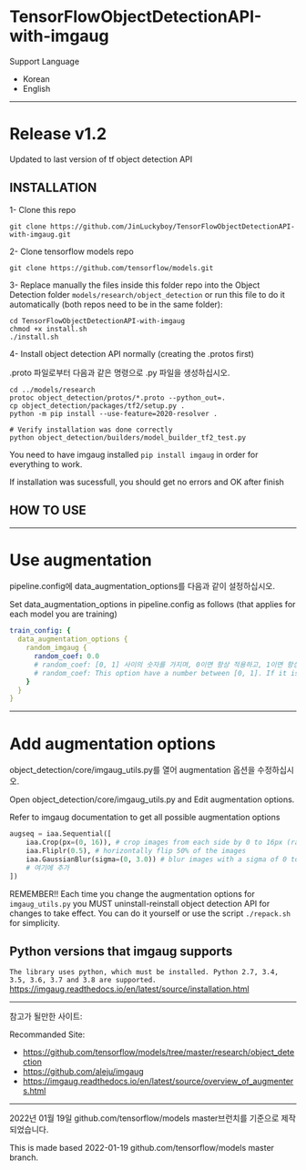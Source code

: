 # TensorFlowObjectDetectionAPI-with-imgaug

Support Language
- Korean
- English

---
Release v1.2
===
Updated to last version of tf object detection API

## INSTALLATION

1- Clone this repo

`git clone https://github.com/JinLuckyboy/TensorFlowObjectDetectionAPI-with-imgaug.git`

2- Clone tensorflow models repo

`git clone https://github.com/tensorflow/models.git`

3- Replace manually the files inside this folder repo into the Object Detection folder `models/research/object_detection` or run this file to do it automatically (both repos need to be in the same folder):

```
cd TensorFlowObjectDetectionAPI-with-imgaug
chmod +x install.sh
./install.sh
```

4- Install object detection API normally (creating the .protos first)

.proto 파일로부터 다음과 같은 명령으로 .py 파일을 생성하십시오.

```
cd ../models/research
protoc object_detection/protos/*.proto --python_out=.
cp object_detection/packages/tf2/setup.py .
python -m pip install --use-feature=2020-resolver .

# Verify installation was done correctly
python object_detection/builders/model_builder_tf2_test.py
```

You need to have imgaug installed `pip install imgaug` in order for everything to work.

If installation was sucessfull, you should get no errors and OK after finish



## HOW TO USE

---
Use augmentation
===
pipeline.config에 data_augmentation_options를 다음과 같이 설정하십시오.

Set data_augmentation_options in pipeline.config as follows (that applies for each model you are training)

```yaml
train_config: {
  data_augmentation_options {
    random_imgaug {
      random_coef: 0.0
      # random_coef: [0, 1] 사이의 숫자를 가지며, 0이면 항상 적용하고, 1이면 항상 원본 이미지를 사용합니다. 이 옵션은 선택이므로 지워도 되며, 기본값은 0.0입니다.
      # random_coef: This option have a number between [0, 1]. If it is 0, augmented image is always used. If it is 1, original image is always used. It can be deleted. default: 0.0
    }
  }
}
```

---
Add augmentation options
===
object_detection/core/imgaug_utils.py를 열어 augmentation 옵션을 수정하십시오.

Open object_detection/core/imgaug_utils.py and Edit augmentation options.

Refer to imgaug documentation to get all possible augmentation options

```python
augseq = iaa.Sequential([
    iaa.Crop(px=(0, 16)), # crop images from each side by 0 to 16px (randomly chosen)
    iaa.Fliplr(0.5), # horizontally flip 50% of the images
    iaa.GaussianBlur(sigma=(0, 3.0)) # blur images with a sigma of 0 to 3.0
    # 여기에 추가
])
```

REMEMBER!! Each time you change the augmentation options for `imgaug_utils.py` you MUST uninstall-reinstall object detection API for changes to take effect. 
You can do it yourself or use the script `./repack.sh` for simplicity.



## Python versions that imgaug supports
`The library uses python, which must be installed. Python 2.7, 3.4, 3.5, 3.6, 3.7 and 3.8 are supported.`
https://imgaug.readthedocs.io/en/latest/source/installation.html

---
참고가 될만한 사이트:

Recommanded Site:
- https://github.com/tensorflow/models/tree/master/research/object_detection
- https://github.com/aleju/imgaug
- https://imgaug.readthedocs.io/en/latest/source/overview_of_augmenters.html

---
2022년 01월 19일 github.com/tensorflow/models master브런치를 기준으로 제작되었습니다.

This is made based 2022-01-19 github.com/tensorflow/models master branch.
